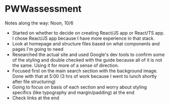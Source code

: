 # PWWassessment

Notes along the way:
Noon, 10/6
- Started on whether to decide on creating React/JS app or React/TS app. I chose React/JS app because I have more experience in that stack.
- Look at homepage and structure files based on what components and pages I'm going to need
- Researched the actual site and used Google's dev tools to confirm some of the styling and double checked with the guide because all of it is not the same. Using it for more of a sense of direction.
- Focused first on the main search section with the background image. Done with that at 5:00 (3 hrs of work because I went to lunch shortly after file structuring)
- Going to focus on basis of each section and worry about styling specifics (like typography and margin/padding) at the end
- Check links at the end